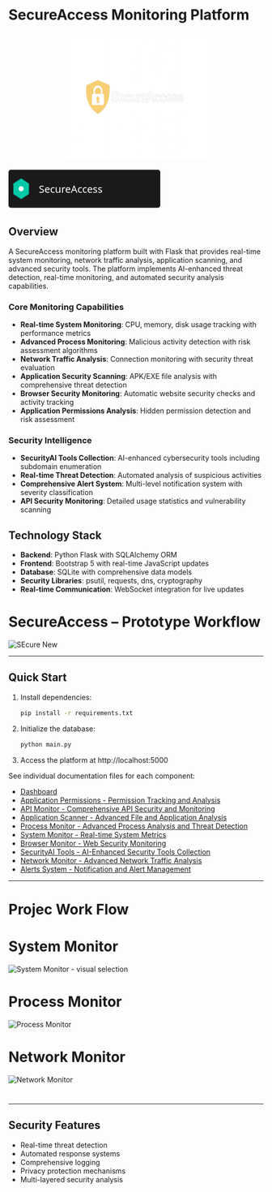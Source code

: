 # SecureAccess Monitoring Platform

<p align="center">
  <img src="./image/logo.png" alt="SecureAccess" width="300" height="250">
</p>

<!-- Embed this SVG below in your repo as a separate `.svg` file or inline in a webpage -->

<svg width="300" height="80" viewBox="0 0 600 150" xmlns="http://www.w3.org/2000/svg">
  <style>
    .text { 
      font-family: 'Segoe UI', sans-serif; 
      font-size: 40px; 
      fill: white;
      animation: fadein 2s ease-in-out infinite alternate;
    }
    .shield {
      fill: #00C9A7;
      animation: pulse 1.5s infinite ease-in-out;
    }
    .background {
      fill: #1a1a1a;
    }
    @keyframes fadein {
      0% { opacity: 0.4; }
      100% { opacity: 1; }
    }
    @keyframes pulse {
      0% { transform: scale(1); }
      50% { transform: scale(1.05); }
      100% { transform: scale(1); }
    }
  </style>
  <rect class="background" width="600" height="150" rx="10" />
  <g transform="translate(50,75)">
    <polygon class="shield" points="0,-40 30,-20 30,20 0,40 -30,20 -30,-20" />
    <circle cx="0" cy="0" r="10" fill="#ffffff" />
  </g>
  <text x="120" y="90" class="text">SecureAccess</text>
</svg>


 


## Overview
A SecureAccess monitoring platform built with Flask that provides real-time system monitoring, network traffic analysis, application scanning, and advanced security tools. The platform implements AI-enhanced threat detection, real-time monitoring, and automated security analysis capabilities.

### Core Monitoring Capabilities
- **Real-time System Monitoring**: CPU, memory, disk usage tracking with performance metrics
- **Advanced Process Monitoring**: Malicious activity detection with risk assessment algorithms
- **Network Traffic Analysis**: Connection monitoring with security threat evaluation
- **Application Security Scanning**: APK/EXE file analysis with comprehensive threat detection
- **Browser Security Monitoring**: Automatic website security checks and activity tracking
- **Application Permissions Analysis**: Hidden permission detection and risk assessment


### Security Intelligence
- **SecurityAI Tools Collection**: AI-enhanced cybersecurity tools including subdomain enumeration
- **Real-time Threat Detection**: Automated analysis of suspicious activities
- **Comprehensive Alert System**: Multi-level notification system with severity classification
- **API Security Monitoring**: Detailed usage statistics and vulnerability scanning

## Technology Stack

- **Backend**: Python Flask with SQLAlchemy ORM
- **Frontend**: Bootstrap 5 with real-time JavaScript updates
- **Database**: SQLite with comprehensive data models
- **Security Libraries**: psutil, requests, dns, cryptography
- **Real-time Communication**: WebSocket integration for live updates





# SecureAccess – Prototype Workflow 


![SEcure New](https://github.com/user-attachments/assets/88815e17-44d5-44ee-be78-4793df5ad976)



---

## Quick Start

1. Install dependencies:
   ```bash
   pip install -r requirements.txt
   ```

2. Initialize the database:
   ```bash
   python main.py
   ```

3. Access the platform at http://localhost:5000



See individual documentation files for each component:
- [Dashboard](./Doc/dashboard.md)
- [Application Permissions - Permission Tracking and Analysis](./Doc/app-permissions.md)
- [API Monitor - Comprehensive API Security and Monitoring](./Doc/api-monitor.md)
- [Application Scanner - Advanced File and Application Analysis](./Doc/app-scanner.md)
- [Process Monitor - Advanced Process Analysis and Threat Detection](./Doc/process-monitor.md)
- [System Monitor - Real-time System Metrics](./Doc/system-monitor.md)
- [Browser Monitor - Web Security Monitoring](./Doc/browser-monitor.md)
- [SecurityAI Tools - AI-Enhanced Security Tools Collection](./Doc/security-ai-scan.md)
- [Network Monitor - Advanced Network Traffic Analysis](./Doc/network-monitor.md)
- [Alerts System - Notification and Alert Management](./Doc/alerts.md)
 

--- 
# Projec Work Flow 
# System Monitor

![System Monitor - visual selection](https://github.com/user-attachments/assets/0e7259a6-f298-42fe-968f-6e304e98090b)


# Process Monitor
![Process Monitor](https://github.com/user-attachments/assets/d3c42edb-cf3f-4e8f-88c9-88afca60d97f)


# Network Monitor

![Network Monitor](https://github.com/user-attachments/assets/8b80f263-f5c7-4eb2-846c-585ce6b6c553)


# 





---


## Security Features
- Real-time threat detection
- Automated response systems
- Comprehensive logging
- Privacy protection mechanisms
- Multi-layered security analysis
